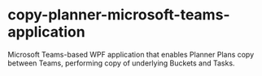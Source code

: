# copy-planner-microsoft-teams-application
Microsoft Teams-based WPF application that enables Planner Plans copy between Teams, performing copy of underlying Buckets and Tasks.

